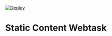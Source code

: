 [![Deploy](https://cdn.auth0.com/webtask/temp/button.svg)](https://webtask-button-hack.now.sh)

# Static Content Webtask
